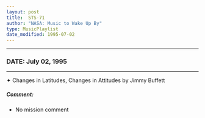 ```yaml
---
layout: post
title:  STS-71
author: "NASA: Music to Wake Up By"
type: MusicPlaylist
date_modified: 1995-07-02
---
```


----
### DATE: July 02, 1995
----
✦ Changes in Latitudes, Changes in Attitudes by Jimmy Buffett

##### Comment:
* No mission comment
